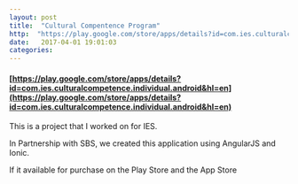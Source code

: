 ```yaml
---
layout: post
title:  "Cultural Compentence Program"
http:  "https://play.google.com/store/apps/details?id=com.ies.culturalcompetence.individual.android&hl=en"
date:   2017-04-01 19:01:03
categories:
---
```

#### [https://play.google.com/store/apps/details?id=com.ies.culturalcompetence.individual.android&hl=en](https://play.google.com/store/apps/details?id=com.ies.culturalcompetence.individual.android&hl=en)

This is a project that I worked on for IES.

In Partnership with SBS, we created this application using AngularJS and Ionic.

If it available for purchase on the Play Store and the App Store